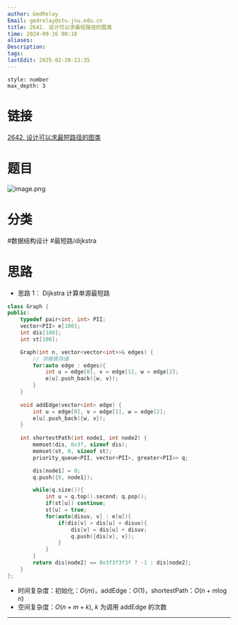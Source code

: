 ```yaml
---
author: GedRelay
Email: gedrelay@stu.jnu.edu.cn
title: 2642. 设计可以求最短路径的图类
time: 2024-09-16 00:18
aliases: 
Description: 
tags: 
lastEdit: 2025-02-20-13:35
---
```


```toc
style: number
max_depth: 3
```

# 链接
[2642. 设计可以求最短路径的图类](https://leetcode.cn/problems/design-graph-with-shortest-path-calculator/) 

# 题目
![image.png](https://ged-pic-bed.oss-cn-guangzhou.aliyuncs.com/img/202409160018744.png)


# 分类
#数据结构设计 #最短路/dijkstra 

# 思路
- 思路 1：
Dijkstra 计算单源最短路


```cpp
class Graph {
public:
    typedef pair<int, int> PII;
    vector<PII> e[100];
    int dis[100];
    int st[100];

    Graph(int n, vector<vector<int>>& edges) {
        // 邻接表存储
        for(auto edge : edges){
            int u = edge[0], v = edge[1], w = edge[2];
            e[u].push_back({w, v});
        }
    }
    
    void addEdge(vector<int> edge) {
        int u = edge[0], v = edge[1], w = edge[2];
        e[u].push_back({w, v});
    }
    
    int shortestPath(int node1, int node2) {
        memset(dis, 0x3f, sizeof dis);
        memset(st, 0, sizeof st);
        priority_queue<PII, vector<PII>, greater<PII>> q;

        dis[node1] = 0;
        q.push({0, node1});

        while(q.size()){
            int u = q.top().second; q.pop();
            if(st[u]) continue;
            st[u] = true;
            for(auto[disuv, v] : e[u]){
                if(dis[v] > dis[u] + disuv){
                    dis[v] = dis[u] + disuv;
                    q.push({dis[v], v});
                }
            }
        }
        return dis[node2] == 0x3f3f3f3f ? -1 : dis[node2];
    }
};
```


- 时间复杂度：初始化：${O\left( m \right)  }$，addEdge：${O\left( 1 \right)  }$，shortestPath：${O\left( n+m\log n \right)  }$ 
- 空间复杂度：${O\left( n+m+k \right)  }$, ${k }$ 为调用 addEdge 的次数


---


